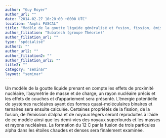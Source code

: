 ```yaml
---
author: "Guy Royer"
author_url: ""
date: "2014-02-27 10:20:00 +0000 UTC"
location: "Amphi PASCAL"
title: "Modèle de la goutte liquide généralisé et fusion, fission, émission alpha et de clusters, noyaux superlourds et formules de masse"
author_filiation: "Subatech (groupe Théorie)"
author_filiation_url: ""
type: "spécialisé"
author2: ""
author_url2: ""
author_filiation2: ""
author_filiation_url2: ""
title2: ""
category: "seminar" 
layout: "seminar"
---
```

Un modèle de la goutte liquide prenant en compte les effets de proximité nucléaire, l’asymétrie de masse et de charge, un rayon nucléaire précis et les effets de couches et d’appariement sera présenté. L’énergie potentielle de systèmes nucléaires ayant des formes quasi-moléculaires binaires et ternaires sera ensuite calculée. Certaines propriétés de la fission, de la fusion, de l’émission d’alpha et de noyaux légers seront reproduites à l’aide de ce modèle ainsi que les demi-vies des noyaux superlourds et les masses et rayons nucléaires. La formation du 
12
C par la fusion de trois particules alpha dans les étoiles chaudes et denses sera finalement examinée.
